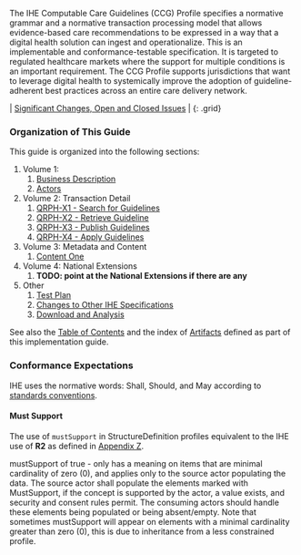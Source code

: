 
The IHE Computable Care Guidelines (CCG) Profile specifies a normative grammar and a normative transaction processing model that allows evidence-based care recommendations to be expressed in a way that a digital health solution can ingest and operationalize. This is an implementable and conformance-testable specification. It is targeted to regulated healthcare markets where the support for multiple conditions is an important requirement. The CCG Profile supports jurisdictions that want to leverage digital health to systemically improve the adoption of guideline-adherent best practices across an entire care delivery network. 

<div markdown="1" class="stu-note">

| [Significant Changes, Open and Closed Issues](issues.html) |
{: .grid}

</div>

### Organization of This Guide

This guide is organized into the following sections:

1. Volume 1:
   1. [Business Description](CCG_v1_over.html)
   1. [Actors](CCG_v1_actor.html)
2. Volume 2: Transaction Detail
   1. [QRPH-X1 - Search for Guidelines](CCG_v2_x1.html)
   1. [QRPH-X2 - Retrieve Guideline](CCG_v2_x2.html)
   1. [QRPH-X3 - Publish Guidelines](CCG_v2_x3.html)
   1. [QRPH-X4 - Apply Guidelines](CCG_v2_x4.html)
3. Volume 3: Metadata and Content
   1. [Content One](CCG_v3_launch.html)
4. Volume 4: National Extensions
   1. **TODO: point at the National Extensions if there are any**
5. Other
   1. [Test Plan](testplan.html)
   1. [Changes to Other IHE Specifications](other.html)
   1. [Download and Analysis](download.html)

See also the [Table of Contents](toc.html) and the index of [Artifacts](artifacts.html) defined as part of this implementation guide.

### Conformance Expectations

IHE uses the normative words: Shall, Should, and May according to [standards conventions](https://profiles.ihe.net/GeneralIntro/ch-E.html).

#### Must Support

The use of ```mustSupport``` in StructureDefinition profiles equivalent to the IHE use of **R2** as defined in [Appendix Z](https://profiles.ihe.net/ITI/TF/Volume2/ch-Z.html#z.10-profiling-conventions-for-constraints-on-fhir).

mustSupport of true - only has a meaning on items that are minimal cardinality of zero (0), and applies only to the source actor populating the data. The source actor shall populate the elements marked with MustSupport, if the concept is supported by the actor, a value exists, and security and consent rules permit.
The consuming actors should handle these elements being populated or being absent/empty.
Note that sometimes mustSupport will appear on elements with a minimal cardinality greater than zero (0), this is due to inheritance from a less constrained profile.

